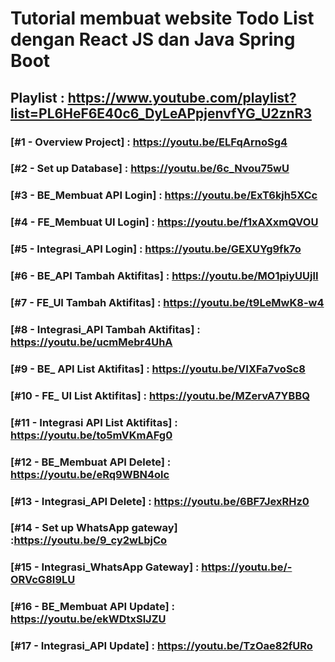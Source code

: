 # Tutorial membuat website Todo List dengan React JS dan Java Spring Boot

## Playlist : https://www.youtube.com/playlist?list=PL6HeF6E40c6_DyLeAPpjenvfYG_U2znR3

### [#1 - Overview Project] : https://youtu.be/ELFqArnoSg4
### [#2 - Set up Database] : https://youtu.be/6c_Nvou75wU
### [#3 - BE_Membuat API Login] : https://youtu.be/ExT6kjh5XCc
### [#4 - FE_Membuat UI Login] : https://youtu.be/f1xAXxmQVOU
### [#5 - Integrasi_API Login] : https://youtu.be/GEXUYg9fk7o
### [#6 - BE_API Tambah Aktifitas] : https://youtu.be/MO1piyUUjlI
### [#7 - FE_UI Tambah Aktifitas] : https://youtu.be/t9LeMwK8-w4
### [#8 - Integrasi_API Tambah Aktifitas] : https://youtu.be/ucmMebr4UhA
### [#9 - BE_ API List Aktifitas] : https://youtu.be/VIXFa7voSc8
### [#10 - FE_ UI List Aktifitas] : https://youtu.be/MZervA7YBBQ
### [#11 - Integrasi API List Aktifitas] : https://youtu.be/to5mVKmAFg0
### [#12 - BE_Membuat API Delete] : https://youtu.be/eRq9WBN4olc
### [#13 - Integrasi_API Delete] : https://youtu.be/6BF7JexRHz0
### [#14 - Set up WhatsApp gateway] :https://youtu.be/9_cy2wLbjCo
### [#15 - Integrasi_WhatsApp Gateway] : https://youtu.be/-ORVcG8I9LU
### [#16 - BE_Membuat API Update] : https://youtu.be/ekWDtxSlJZU
### [#17 - Integrasi_API Update] : https://youtu.be/TzOae82fURo
